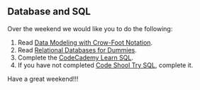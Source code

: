 ## Database and SQL

Over the weekend we would like you to do the following:

  1. Read [Data Modeling with Crow-Foot Notation](http://www.codeproject.com/Articles/878359/Data-modelling-using-ERD-with-Crow-Foot-Notation).
  2. Read [Relational Databases for Dummies](http://code.tutsplus.com/tutorials/relational-databases-for-dummies--net-30244).
  3. Complete the [CodeCademy Learn SQL](https://www.codecademy.com/en/courses/learn-sql/lessons/manipulation/exercises/relational-databases?action=resume).
  4. If you have not completed [Code Shool Try SQL](https://www.codeschool.com/courses/try-sql), complete it.
  
Have a great weekend!!!
